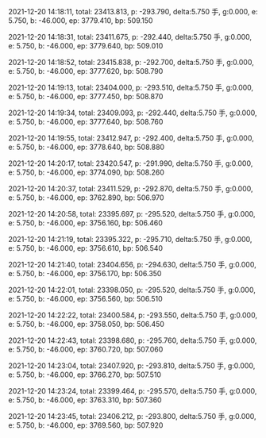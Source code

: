 2021-12-20 14:18:11, total: 23413.813, p: -293.790, delta:5.750 手, g:0.000, e: 5.750, b: -46.000, ep: 3779.410, bp: 509.150

2021-12-20 14:18:31, total: 23411.675, p: -292.440, delta:5.750 手, g:0.000, e: 5.750, b: -46.000, ep: 3779.640, bp: 509.010

2021-12-20 14:18:52, total: 23415.838, p: -292.700, delta:5.750 手, g:0.000, e: 5.750, b: -46.000, ep: 3777.620, bp: 508.790

2021-12-20 14:19:13, total: 23404.000, p: -293.510, delta:5.750 手, g:0.000, e: 5.750, b: -46.000, ep: 3777.450, bp: 508.870

2021-12-20 14:19:34, total: 23409.093, p: -292.440, delta:5.750 手, g:0.000, e: 5.750, b: -46.000, ep: 3777.640, bp: 508.760

2021-12-20 14:19:55, total: 23412.947, p: -292.400, delta:5.750 手, g:0.000, e: 5.750, b: -46.000, ep: 3778.640, bp: 508.880

2021-12-20 14:20:17, total: 23420.547, p: -291.990, delta:5.750 手, g:0.000, e: 5.750, b: -46.000, ep: 3774.090, bp: 508.260

2021-12-20 14:20:37, total: 23411.529, p: -292.870, delta:5.750 手, g:0.000, e: 5.750, b: -46.000, ep: 3762.890, bp: 506.970

2021-12-20 14:20:58, total: 23395.697, p: -295.520, delta:5.750 手, g:0.000, e: 5.750, b: -46.000, ep: 3756.160, bp: 506.460

2021-12-20 14:21:19, total: 23395.322, p: -295.710, delta:5.750 手, g:0.000, e: 5.750, b: -46.000, ep: 3756.610, bp: 506.540

2021-12-20 14:21:40, total: 23404.656, p: -294.630, delta:5.750 手, g:0.000, e: 5.750, b: -46.000, ep: 3756.170, bp: 506.350

2021-12-20 14:22:01, total: 23398.050, p: -295.520, delta:5.750 手, g:0.000, e: 5.750, b: -46.000, ep: 3756.560, bp: 506.510

2021-12-20 14:22:22, total: 23400.584, p: -293.550, delta:5.750 手, g:0.000, e: 5.750, b: -46.000, ep: 3758.050, bp: 506.450

2021-12-20 14:22:43, total: 23398.680, p: -295.760, delta:5.750 手, g:0.000, e: 5.750, b: -46.000, ep: 3760.720, bp: 507.060

2021-12-20 14:23:04, total: 23407.920, p: -293.810, delta:5.750 手, g:0.000, e: 5.750, b: -46.000, ep: 3766.270, bp: 507.510

2021-12-20 14:23:24, total: 23399.464, p: -295.570, delta:5.750 手, g:0.000, e: 5.750, b: -46.000, ep: 3763.310, bp: 507.360

2021-12-20 14:23:45, total: 23406.212, p: -293.800, delta:5.750 手, g:0.000, e: 5.750, b: -46.000, ep: 3769.560, bp: 507.920